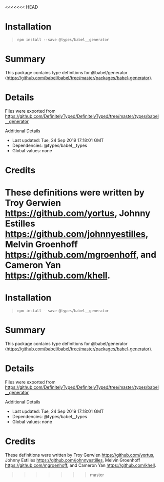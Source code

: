 <<<<<<< HEAD
# Installation
> `npm install --save @types/babel__generator`

# Summary
This package contains type definitions for @babel/generator (https://github.com/babel/babel/tree/master/packages/babel-generator).

# Details
Files were exported from https://github.com/DefinitelyTyped/DefinitelyTyped/tree/master/types/babel__generator

Additional Details
 * Last updated: Tue, 24 Sep 2019 17:18:01 GMT
 * Dependencies: @types/babel__types
 * Global values: none

# Credits
These definitions were written by Troy Gerwien <https://github.com/yortus>, Johnny Estilles <https://github.com/johnnyestilles>, Melvin Groenhoff <https://github.com/mgroenhoff>, and Cameron Yan <https://github.com/khell>.
=======
# Installation
> `npm install --save @types/babel__generator`

# Summary
This package contains type definitions for @babel/generator (https://github.com/babel/babel/tree/master/packages/babel-generator).

# Details
Files were exported from https://github.com/DefinitelyTyped/DefinitelyTyped/tree/master/types/babel__generator

Additional Details
 * Last updated: Tue, 24 Sep 2019 17:18:01 GMT
 * Dependencies: @types/babel__types
 * Global values: none

# Credits
These definitions were written by Troy Gerwien <https://github.com/yortus>, Johnny Estilles <https://github.com/johnnyestilles>, Melvin Groenhoff <https://github.com/mgroenhoff>, and Cameron Yan <https://github.com/khell>.
>>>>>>> master
